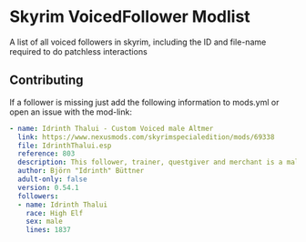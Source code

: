 # Skyrim VoicedFollower Modlist

A list of all voiced followers in skyrim, including the ID and file-name required to do patchless interactions

## Contributing

If a follower is missing just add the following information to mods.yml or open an issue with the mod-link:

```yml
- name: Idrinth Thalui - Custom Voiced male Altmer
  link: https://www.nexusmods.com/skyrimspecialedition/mods/69338
  file: IdrinthThalui.esp
  reference: 803
  description: This follower, trainer, questgiver and merchant is a male Altmer, focussing on Restoration magic and twohanded, elven swords. Comes with custom dialogue and patrols the world! 
  author: Björn "Idrinth" Büttner
  adult-only: false
  version: 0.54.1
  followers:
  - name: Idrinth Thalui
    race: High Elf
    sex: male
    lines: 1837
```
